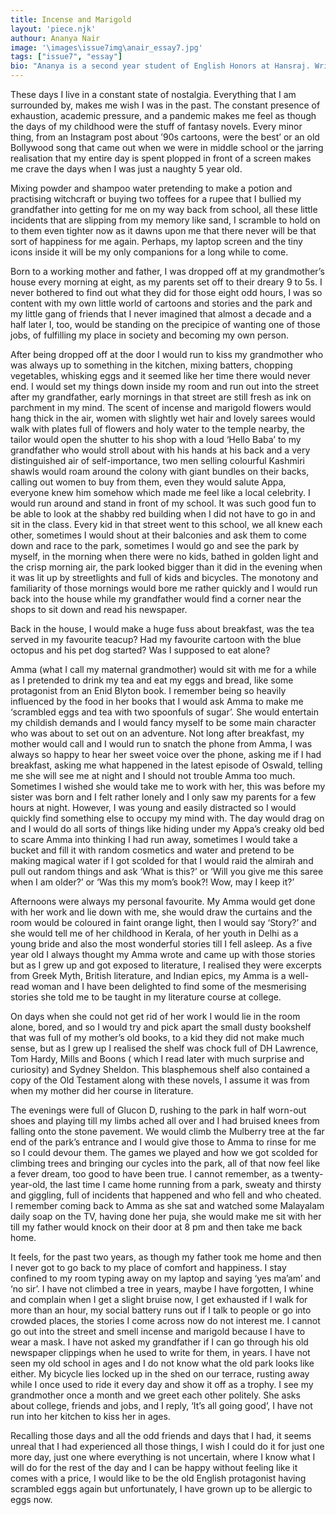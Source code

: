```yaml
---
title: Incense and Marigold
layout: 'piece.njk'
authour: Ananya Nair
image: '\images\issue7img\anair_essay7.jpg'
tags: ["issue7", "essay"]
bio: "Ananya is a second year student of English Honors at Hansraj. Writing has always been her way of escaping the monotony of life, not assignments though. She hopes, one day, to be able to write in a way that is not just for personal pleasure but for a bigger reason. Ananya can be found watching Joe Wright's Pride And Prejudice any given day of the week. Her dream is to own a very imaginary (for now) book cafe that she plans to open right next to Ruskin Bond's house. She lives in greek mythology references and hating on Zeus is a side hobby of hers."
---
```


These days I live in a constant state of nostalgia. Everything that I am surrounded by, makes me wish I was in the past. The constant presence of exhaustion, academic pressure, and a pandemic makes me feel as though the days of my childhood were the stuff of fantasy novels. Every minor thing, from an Instagram post about ’90s cartoons, were the best’ or an old Bollywood song that came out when we were in middle school or the jarring realisation that my entire day is spent plopped in front of a screen makes me crave the days when I was just a naughty 5 year old.

Mixing powder and shampoo water pretending to make a potion and practising witchcraft or buying two toffees for a rupee that I bullied my grandfather into getting for me on my way back from school, all these little incidents that are slipping from my memory like sand, I scramble to hold on to them even tighter now as it dawns upon me that there never will be that sort of happiness for me again. Perhaps, my laptop screen and the tiny icons inside it will be my only companions for a long while to come.

Born to a working mother and father, I was dropped off at my grandmother’s house every morning at eight, as my parents set off to their dreary 9 to 5s. I never bothered to find out what they did for those eight odd hours, I was so content with my own little world of cartoons and stories and the park and my little gang of friends that I never imagined that almost a decade and a half later I, too, would be standing on the precipice of wanting one of those jobs, of fulfilling my place in society and becoming my own person.

After being dropped off at the door I would run to kiss my grandmother who was always up to something in the kitchen, mixing batters, chopping vegetables, whisking eggs and it seemed like her time there would never end. I would set my things down inside my room and run out into the street after my grandfather, early mornings in that street are still fresh as ink on parchment in my mind. The scent of incense and marigold flowers would hang thick in the air, women with slightly wet hair and lovely sarees would walk with plates full of flowers and holy water to the temple nearby, the tailor would open the shutter to his shop with a loud ‘Hello Baba’ to my grandfather who would stroll about with his hands at his back and a very distinguished air of self-importance, two men selling colourful Kashmiri shawls would roam around the colony with giant bundles on their backs, calling out women to buy from them, even they would salute Appa, everyone knew him somehow which made me feel like a local celebrity. I would run around and stand in front of my school. It was such good fun to be able to look at the shabby red building when I did not have to go in and sit in the class. Every kid in that street went to this school, we all knew each other, sometimes I would shout at their balconies and ask them to come down and race to the park, sometimes I would go and see the park by myself, in the morning when there were no kids, bathed in golden light and the crisp morning air, the park looked bigger than it did in the evening when it was lit up by streetlights and full of kids and bicycles. The monotony and familiarity of those mornings would bore me rather quickly and I would run back into the house while my grandfather would find a corner near the shops to sit down and read his newspaper.

Back in the house, I would make a huge fuss about breakfast, was the tea served in my favourite teacup? Had my favourite cartoon with the blue octopus and his pet dog started? Was I supposed to eat alone?

Amma (what I call my maternal grandmother) would sit with me for a while as I pretended to drink my tea and eat my eggs and bread, like some protagonist from an Enid Blyton book. I remember being so heavily influenced by the food in her books that I would ask Amma to make me ‘scrambled eggs and tea with two spoonfuls of sugar’. She would entertain my childish demands and I would fancy myself to be some main character who was about to set out on an adventure. Not long after breakfast, my mother would call and I would run to snatch the phone from Amma, I was always so happy to hear her sweet voice over the phone, asking me if I had breakfast, asking me what happened in the latest episode of Oswald, telling me she will see me at night and I should not trouble Amma too much. Sometimes I wished she would take me to work with her, this was before my sister was born and I felt rather lonely and I only saw my parents for a few hours at night. However, I was young and easily distracted so I would quickly find something else to occupy my mind with. The day would drag on and I would do all sorts of things like hiding under my Appa’s creaky old bed to scare Amma into thinking I had run away, sometimes I would take a bucket and fill it with random cosmetics and water and pretend to be making magical water if I got scolded for that I would raid the almirah and pull out random things and ask ‘What is this?’ or ‘Will you give me this saree when I am older?’ or ‘Was this my mom’s book?! Wow, may I keep it?’

Afternoons were always my personal favourite. My Amma would get done with her work and lie down with me, she would draw the curtains and the room would be coloured in faint orange light, then I would say ‘Story?’ and she would tell me of her childhood in Kerala, of her youth in Delhi as a young bride and also the most wonderful stories till I fell asleep. As a five year old I always thought my Amma wrote and came up with those stories but as I grew up and got exposed to literature, I realised they were excerpts from Greek Myth, British literature, and Indian epics, my Amma is a well-read woman and I have been delighted to find some of the mesmerising stories she told me to be taught in my literature course at college.

On days when she could not get rid of her work I would lie in the room alone, bored, and so I would try and pick apart the small dusty bookshelf that was full of my mother’s old books, to a kid they did not make much sense, but as I grew up I realised the shelf was chock full of DH Lawrence, Tom Hardy, Mills and Boons ( which I read later with much surprise and curiosity) and Sydney Sheldon. This blasphemous shelf also contained a copy of the Old Testament along with these novels, I assume it was from when my mother did her course in literature.

The evenings were full of Glucon D, rushing to the park in half worn-out shoes and playing till my limbs ached all over and I had bruised knees from falling onto the stone pavement. We would climb the Mulberry tree at the far end of the park’s entrance and I would give those to Amma to rinse for me so I could devour them. The games we played and how we got scolded for climbing trees and bringing our cycles into the park, all of that now feel like a fever dream, too good to have been true. I cannot remember, as a twenty-year-old, the last time I came home running from a park, sweaty and thirsty and giggling, full of incidents that happened and who fell and who cheated. I remember coming back to Amma as she sat and watched some Malayalam daily soap on the TV, having done her puja, she would make me sit with her till my father would knock on their door at 8 pm and then take me back home.

It feels, for the past two years, as though my father took me home and then I never got to go back to my place of comfort and happiness. I stay confined to my room typing away on my laptop and saying ‘yes ma’am’ and ‘no sir’. I have not climbed a tree in years, maybe I have forgotten, I whine and complain when I get a slight bruise now, I get exhausted if I walk for more than an hour, my social battery runs out if I talk to people or go into crowded places, the stories I come across now do not interest me. I cannot go out into the street and smell incense and marigold because I have to wear a mask. I have not asked my grandfather if I can go through his old newspaper clippings when he used to write for them, in years. I have not seen my old school in ages and I do not know what the old park looks like either. My bicycle lies locked up in the shed on our terrace, rusting away while I once used to ride it every day and show it off as a trophy. I see my grandmother once a month and we greet each other politely. She asks about college, friends and jobs, and I reply, ‘It’s all going good’, I have not run into her kitchen to kiss her in ages.

Recalling those days and all the odd friends and days that I had, it seems unreal that I had experienced all those things, I wish I could do it for just one more day, just one where everything is not uncertain, where I know what I will do for the rest of the day and I can be happy without feeling like it comes with a price, I would like to be the old English protagonist having scrambled eggs again but unfortunately, I have grown up to be allergic to eggs now.